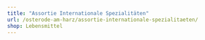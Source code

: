 ```yaml
---
title: "Assortie Internationale Spezialitäten"
url: /osterode-am-harz/assortie-internationale-spezialitaeten/
shop: Lebensmittel
---
```

